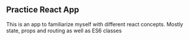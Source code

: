 ## Practice React App

This is an app to familiarize myself with different react concepts. Mostly state, props and routing as well as ES6 classes
